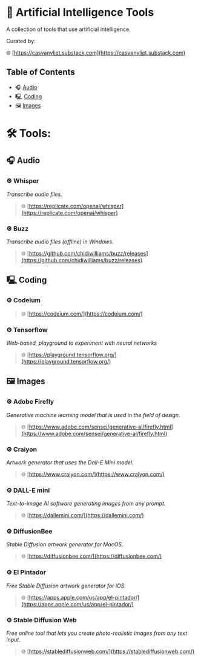 # 🔧 Artificial Intelligence Tools

A collection of tools that use artificial intelligence.

Curated by:

🌐 [https://casvanvliet.substack.com](https://casvanvliet.substack.com)

## Table of Contents

- 🎧 [Audio](#audio)
- 🖳 [Coding](#coding)
- 🖼 [Images](#images)

# 🛠️ Tools:

## 🎧 Audio

### ⚙️ Whisper

*Transcribe audio files.*

> 🌐 [https://replicate.com/openai/whisper](https://replicate.com/openai/whisper)

### ⚙️ Buzz

*Transcribe audio files (offline) in Windows.*

> 🌐 [https://github.com/chidiwilliams/buzz/releases](https://github.com/chidiwilliams/buzz/releases)

## 🖳 Coding

### ⚙️ Codeium

> 🌐 [https://codeium.com/](https://codeium.com/)

### ⚙️ Tensorflow

*Web-based, playground to experiment with neural networks*

> 🌐 [https://playground.tensorflow.org/](https://playground.tensorflow.org/)

## 🖼 Images

### ⚙️ Adobe Firefly

*Generative machine learning model that is used in the field of design.*

> 🌐 [https://www.adobe.com/sensei/generative-ai/firefly.html](https://www.adobe.com/sensei/generative-ai/firefly.html)

### ⚙️ Craiyon

*Artwork generator that uses the Dall-E Mini model.*

> 🌐 [https://www.craiyon.com/](https://www.craiyon.com/)

### ⚙️ DALL-E mini

*Text-to-image AI software generating images from any prompt.*

> 🌐 [https://dallemini.com/](https://dallemini.com/)

### ⚙️ DiffusionBee

*Stable Diffusion artwork generator for MacOS.*

> 🌐 [https://diffusionbee.com/](https://diffusionbee.com/)

### ⚙️ El Pintador

*Free Stable Diffusion artwork generator for iOS.*

> 🌐 [https://apps.apple.com/us/app/el-pintador/](https://apps.apple.com/us/app/el-pintador/)

### ⚙️ Stable Diffusion Web

*Free online tool that lets you create photo-realistic images from any text input.*

> 🌐 [https://stablediffusionweb.com/](https://stablediffusionweb.com/)
